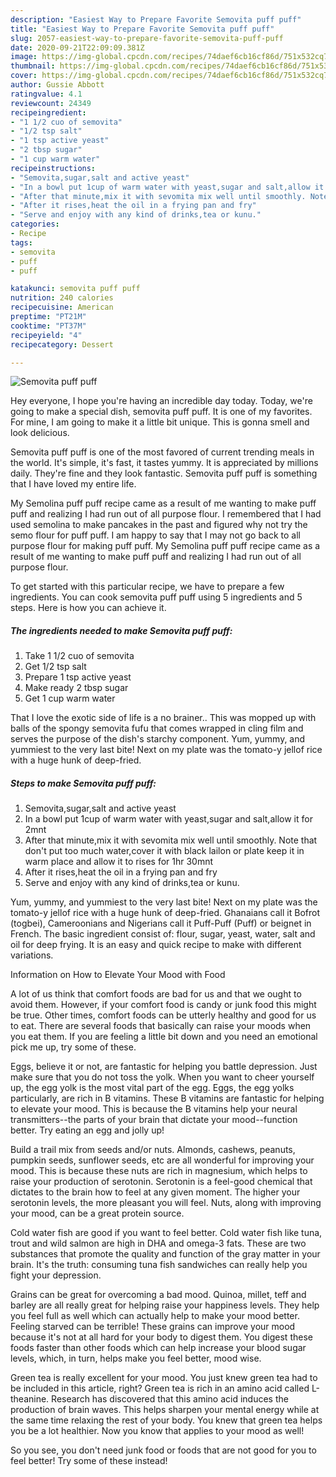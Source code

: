 ```yaml
---
description: "Easiest Way to Prepare Favorite Semovita puff puff"
title: "Easiest Way to Prepare Favorite Semovita puff puff"
slug: 2057-easiest-way-to-prepare-favorite-semovita-puff-puff
date: 2020-09-21T22:09:09.381Z
image: https://img-global.cpcdn.com/recipes/74daef6cb16cf86d/751x532cq70/semovita-puff-puff-recipe-main-photo.jpg
thumbnail: https://img-global.cpcdn.com/recipes/74daef6cb16cf86d/751x532cq70/semovita-puff-puff-recipe-main-photo.jpg
cover: https://img-global.cpcdn.com/recipes/74daef6cb16cf86d/751x532cq70/semovita-puff-puff-recipe-main-photo.jpg
author: Gussie Abbott
ratingvalue: 4.1
reviewcount: 24349
recipeingredient:
- "1 1/2 cuo of semovita"
- "1/2 tsp salt"
- "1 tsp active yeast"
- "2 tbsp sugar"
- "1 cup warm water"
recipeinstructions:
- "Semovita,sugar,salt and active yeast"
- "In a bowl put 1cup of warm water with yeast,sugar and salt,allow it for 2mnt"
- "After that minute,mix it with sevomita mix well until smoothly. Note that don&#39;t put too much water,cover it with black lailon or plate keep it in warm place and allow it to rises for 1hr 30mnt"
- "After it rises,heat the oil in a frying pan and fry"
- "Serve and enjoy with any kind of drinks,tea or kunu."
categories:
- Recipe
tags:
- semovita
- puff
- puff

katakunci: semovita puff puff 
nutrition: 240 calories
recipecuisine: American
preptime: "PT21M"
cooktime: "PT37M"
recipeyield: "4"
recipecategory: Dessert

---
```



![Semovita puff puff](https://img-global.cpcdn.com/recipes/74daef6cb16cf86d/751x532cq70/semovita-puff-puff-recipe-main-photo.jpg)

Hey everyone, I hope you're having an incredible day today. Today, we're going to make a special dish, semovita puff puff. It is one of my favorites. For mine, I am going to make it a little bit unique. This is gonna smell and look delicious.

Semovita puff puff is one of the most favored of current trending meals in the world. It's simple, it's fast, it tastes yummy. It is appreciated by millions daily. They're fine and they look fantastic. Semovita puff puff is something that I have loved my entire life.

My Semolina puff puff recipe came as a result of me wanting to make puff puff and realizing I had run out of all purpose flour. I remembered that I had used semolina to make pancakes in the past and figured why not try the semo flour for puff puff. I am happy to say that I may not go back to all purpose flour for making puff puff. My Semolina puff puff recipe came as a result of me wanting to make puff puff and realizing I had run out of all purpose flour.


To get started with this particular recipe, we have to prepare a few ingredients. You can cook semovita puff puff using 5 ingredients and 5 steps. Here is how you can achieve it.

<!--inarticleads1-->

##### The ingredients needed to make Semovita puff puff:

1. Take 1 1/2 cuo of semovita
1. Get 1/2 tsp salt
1. Prepare 1 tsp active yeast
1. Make ready 2 tbsp sugar
1. Get 1 cup warm water


That I love the exotic side of life is a no brainer.. This was mopped up with balls of the spongy semovita fufu that comes wrapped in cling film and serves the purpose of the dish&#39;s starchy component. Yum, yummy, and yummiest to the very last bite! Next on my plate was the tomato-y jellof rice with a huge hunk of deep-fried. 

<!--inarticleads2-->

##### Steps to make Semovita puff puff:

1. Semovita,sugar,salt and active yeast
1. In a bowl put 1cup of warm water with yeast,sugar and salt,allow it for 2mnt
1. After that minute,mix it with sevomita mix well until smoothly. Note that don&#39;t put too much water,cover it with black lailon or plate keep it in warm place and allow it to rises for 1hr 30mnt
1. After it rises,heat the oil in a frying pan and fry
1. Serve and enjoy with any kind of drinks,tea or kunu.


Yum, yummy, and yummiest to the very last bite! Next on my plate was the tomato-y jellof rice with a huge hunk of deep-fried. Ghanaians call it Bofrot (togbei), Cameroonians and Nigerians call it Puff-Puff (Puff) or beignet in French. The basic ingredient consist of: flour, sugar, yeast, water, salt and oil for deep frying. It is an easy and quick recipe to make with different variations. 

Information on How to Elevate Your Mood with Food


A lot of us think that comfort foods are bad for us and that we ought to avoid them. However, if your comfort food is candy or junk food this might be true. Other times, comfort foods can be utterly healthy and good for us to eat. There are several foods that basically can raise your moods when you eat them. If you are feeling a little bit down and you need an emotional pick me up, try some of these.

Eggs, believe it or not, are fantastic for helping you battle depression. Just make sure that you do not toss the yolk. When you want to cheer yourself up, the egg yolk is the most vital part of the egg. Eggs, the egg yolks particularly, are rich in B vitamins. These B vitamins are fantastic for helping to elevate your mood. This is because the B vitamins help your neural transmitters--the parts of your brain that dictate your mood--function better. Try eating an egg and jolly up!

Build a trail mix from seeds and/or nuts. Almonds, cashews, peanuts, pumpkin seeds, sunflower seeds, etc are all wonderful for improving your mood. This is because these nuts are rich in magnesium, which helps to raise your production of serotonin. Serotonin is a feel-good chemical that dictates to the brain how to feel at any given moment. The higher your serotonin levels, the more pleasant you will feel. Nuts, along with improving your mood, can be a great protein source.

Cold water fish are good if you want to feel better. Cold water fish like tuna, trout and wild salmon are high in DHA and omega-3 fats. These are two substances that promote the quality and function of the gray matter in your brain. It's the truth: consuming tuna fish sandwiches can really help you fight your depression. 

Grains can be great for overcoming a bad mood. Quinoa, millet, teff and barley are all really great for helping raise your happiness levels. They help you feel full as well which can actually help to make your mood better. Feeling starved can be terrible! These grains can improve your mood because it's not at all hard for your body to digest them. You digest these foods faster than other foods which can help increase your blood sugar levels, which, in turn, helps make you feel better, mood wise.

Green tea is really excellent for your mood. You just knew green tea had to be included in this article, right? Green tea is rich in an amino acid called L-theanine. Research has discovered that this amino acid induces the production of brain waves. This helps sharpen your mental energy while at the same time relaxing the rest of your body. You knew that green tea helps you be a lot healthier. Now you know that applies to your mood as well!

So you see, you don't need junk food or foods that are not good for you to feel better! Try some of these instead!

